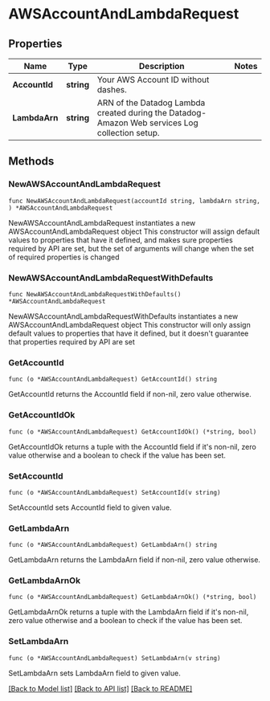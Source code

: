# AWSAccountAndLambdaRequest

## Properties

Name | Type | Description | Notes
------------ | ------------- | ------------- | -------------
**AccountId** | **string** | Your AWS Account ID without dashes. | 
**LambdaArn** | **string** | ARN of the Datadog Lambda created during the Datadog-Amazon Web services Log collection setup. | 

## Methods

### NewAWSAccountAndLambdaRequest

`func NewAWSAccountAndLambdaRequest(accountId string, lambdaArn string, ) *AWSAccountAndLambdaRequest`

NewAWSAccountAndLambdaRequest instantiates a new AWSAccountAndLambdaRequest object
This constructor will assign default values to properties that have it defined,
and makes sure properties required by API are set, but the set of arguments
will change when the set of required properties is changed

### NewAWSAccountAndLambdaRequestWithDefaults

`func NewAWSAccountAndLambdaRequestWithDefaults() *AWSAccountAndLambdaRequest`

NewAWSAccountAndLambdaRequestWithDefaults instantiates a new AWSAccountAndLambdaRequest object
This constructor will only assign default values to properties that have it defined,
but it doesn't guarantee that properties required by API are set

### GetAccountId

`func (o *AWSAccountAndLambdaRequest) GetAccountId() string`

GetAccountId returns the AccountId field if non-nil, zero value otherwise.

### GetAccountIdOk

`func (o *AWSAccountAndLambdaRequest) GetAccountIdOk() (*string, bool)`

GetAccountIdOk returns a tuple with the AccountId field if it's non-nil, zero value otherwise
and a boolean to check if the value has been set.

### SetAccountId

`func (o *AWSAccountAndLambdaRequest) SetAccountId(v string)`

SetAccountId sets AccountId field to given value.


### GetLambdaArn

`func (o *AWSAccountAndLambdaRequest) GetLambdaArn() string`

GetLambdaArn returns the LambdaArn field if non-nil, zero value otherwise.

### GetLambdaArnOk

`func (o *AWSAccountAndLambdaRequest) GetLambdaArnOk() (*string, bool)`

GetLambdaArnOk returns a tuple with the LambdaArn field if it's non-nil, zero value otherwise
and a boolean to check if the value has been set.

### SetLambdaArn

`func (o *AWSAccountAndLambdaRequest) SetLambdaArn(v string)`

SetLambdaArn sets LambdaArn field to given value.



[[Back to Model list]](../README.md#documentation-for-models) [[Back to API list]](../README.md#documentation-for-api-endpoints) [[Back to README]](../README.md)


